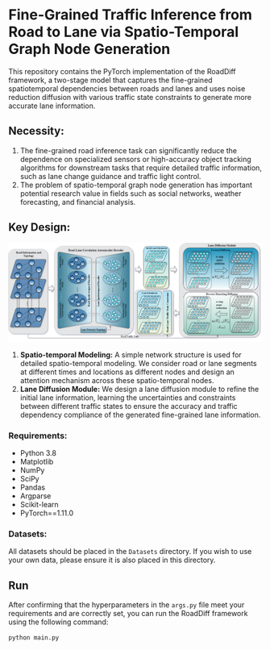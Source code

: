 # Fine-Grained Traffic Inference from Road to Lane via Spatio-Temporal Graph Node Generation

This repository contains the PyTorch implementation of the RoadDiff framework, a two-stage model that captures the fine-grained spatiotemporal dependencies between roads and lanes and uses noise reduction diffusion with various traffic state constraints to generate more accurate lane information.

## Necessity:
1. The fine-grained road inference task can significantly reduce the dependence on specialized sensors or high-accuracy object tracking algorithms for downstream tasks that require detailed traffic information, such as lane change guidance and traffic light control.
2. The problem of spatio-temporal graph node generation has important potential research value in fields such as social networks, weather forecasting, and financial analysis.

## Key Design:

![RoadDiff Overview](./fig/KDD25_RoadDiff.png "Overview of RoadDiff.")

1. **Spatio-temporal Modeling:** A simple network structure is used for detailed spatio-temporal modeling. We consider road or lane segments at different times and locations as different nodes and design an attention mechanism across these spatio-temporal nodes.
2. **Lane Diffusion Module:** We design a lane diffusion module to refine the initial lane information, learning the uncertainties and constraints between different traffic states to ensure the accuracy and traffic dependency compliance of the generated fine-grained lane information.

### Requirements:

- Python 3.8
- Matplotlib
- NumPy
- SciPy
- Pandas
- Argparse
- Scikit-learn
- PyTorch==1.11.0

### Datasets:

All datasets should be placed in the `Datasets` directory. If you wish to use your own data, please ensure it is also placed in this directory.

## Run

After confirming that the hyperparameters in the `args.py` file meet your requirements and are correctly set, you can run the RoadDiff framework using the following command:
```bash
python main.py
```
